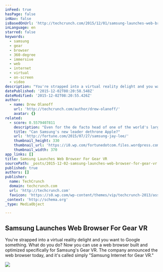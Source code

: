 ```yaml
---
inFeed: true
hasPage: false
inNav: false
isBasedOnUrl: 'http://techcrunch.com/2015/12/01/samsung-launches-web-browser-for-gear-vr/?ncid=rss'
inLanguage: en
starred: false
keywords:
  - samsung
  - gear
  - browser
  - 360-degree
  - immersive
  - web
  - internet
  - virtual
  - on-screen
  - video
description: "You're strapped into a virtual reality delight and you want to Google something. What do you do? Now you can use a web browser built and optimized specifically for Samsung's Gear VR. The company announced the web browser today, and it's called simply \"Samsung Internet for Gear VR.\""
datePublished: '2015-12-02T08:20:58.548Z'
dateModified: '2015-12-02T08:20:55.426Z'
author:
  - name: Drew Olanoff
    url: 'http://techcrunch.com/author/drew-olanoff/'
    avatar: {}
related:
  - score: 0.5579407811
    description: "Even for the de facto head of one of the world's largest family-controlled business empires, Jay Y. Lee, vice chairman of Samsung Electronics , has had a lot on his plate lately. On the same Thursday morning in early June that he breakfasted in Seoul with J.P."
    title: "Can Samsung's new leader dethrone Apple?"
    url: 'http://fortune.com/2015/07/27/samsung-jay-lee/'
    thumbnail_height: 330
    thumbnail_url: 'https://i0.wp.com/fortunedotcom.files.wordpress.com/2015/07/lee08_a1.jpg?fit=440%2C330&quality=80&strip'
    thumbnail_width: 370
app_links: []
title: Samsung Launches Web Browser For Gear VR
sourcePath: _posts/2015-12-02-samsung-launches-web-browser-for-gear-vr.md
published: true
authors: []
publisher:
  name: TechCrunch
  domain: techcrunch.com
  url: 'http://techcrunch.com'
  favicon: 'https://s0.wp.com/wp-content/themes/vip/techcrunch-2013/assets/images/favicon.ico'
_context: 'http://schema.org'
_type: MediaObject

---
```

<article style=""><h1>Samsung Launches Web Browser For Gear VR</h1><p>You're strapped into a virtual reality delight and you want to Google something. What do you do? Now you can use a web browser built and optimized specifically for Samsung's Gear VR. The company announced the web browser today, and it's called simply "Samsung Internet for Gear VR."</p><img src="https://tctechcrunch2011.files.wordpress.com/2015/12/g-vr3_main.jpg?w=706" /></article>